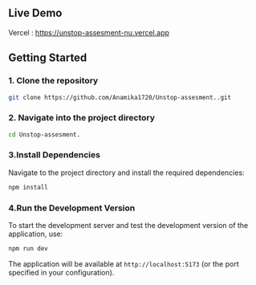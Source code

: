 ## Live Demo

Vercel : https://unstop-assesment-nu.vercel.app


## Getting Started

### 1. Clone the repository

```bash
git clone https://github.com/Anamika1720/Unstop-assesment..git

```

### 2. Navigate into the project directory

```bash
cd Unstop-assesment.
```

### 3.Install Dependencies

Navigate to the project directory and install the required dependencies:

```bash
npm install
```

### 4.Run the Development Version

To start the development server and test the development version of the application, use:

```bash
npm run dev
```

The application will be available at `http://localhost:5173` (or the port specified in your configuration).
